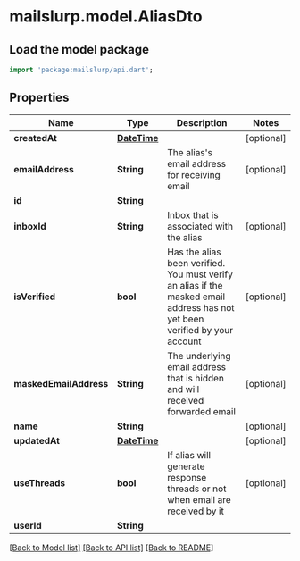 # mailslurp.model.AliasDto

## Load the model package
```dart
import 'package:mailslurp/api.dart';
```

## Properties
Name | Type | Description | Notes
------------ | ------------- | ------------- | -------------
**createdAt** | [**DateTime**](DateTime) |  | [optional] 
**emailAddress** | **String** | The alias's email address for receiving email | [optional] 
**id** | **String** |  | 
**inboxId** | **String** | Inbox that is associated with the alias | [optional] 
**isVerified** | **bool** | Has the alias been verified. You must verify an alias if the masked email address has not yet been verified by your account | [optional] 
**maskedEmailAddress** | **String** | The underlying email address that is hidden and will received forwarded email | [optional] 
**name** | **String** |  | [optional] 
**updatedAt** | [**DateTime**](DateTime) |  | [optional] 
**useThreads** | **bool** | If alias will generate response threads or not when email are received by it | [optional] 
**userId** | **String** |  | 

[[Back to Model list]](../README#documentation-for-models) [[Back to API list]](../README#documentation-for-api-endpoints) [[Back to README]](../README)



